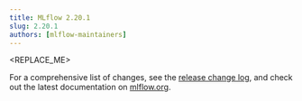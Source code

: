 ```yaml
---
title: MLflow 2.20.1
slug: 2.20.1
authors: [mlflow-maintainers]
---
```


<REPLACE_ME>

For a comprehensive list of changes, see the [release change log](https://github.com/mlflow/mlflow/releases/tag/v2.20.1), and check out the latest documentation on [mlflow.org](http://mlflow.org/).
